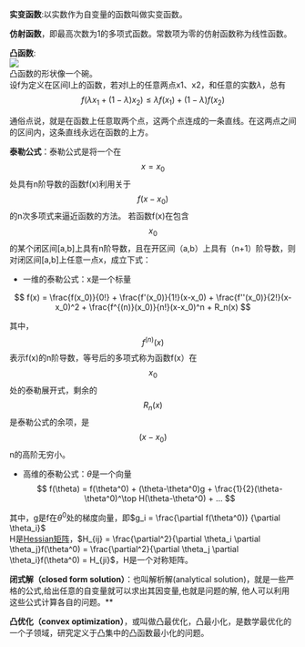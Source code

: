 **实变函数**:以实数作为自变量的函数叫做实变函数。 

**仿射函数**，即最高次数为1的多项式函数。常数项为零的仿射函数称为线性函数。

**凸函数**:  
![](https://bkimg.cdn.bcebos.com/pic/0dd7912397dda14415d2ffbebcb7d0a20df486e7?x-bce-process=image/watermark,g_7,image_d2F0ZXIvYmFpa2UxNTA=,xp_5,yp_5)  
凸函数的形状像一个碗。  
设f为定义在区间I上的函数，若对I上的任意两点x1、x2，和任意的实数$\lambda$，总有  
$$
f(\lambda x_1 + (1-\lambda)x_2) \le \lambda f(x_1) + (1-\lambda)f(x_2)
$$

通俗点说，就是在函数上任意取两个点，这两个点连成的一条直线。在这两点之间的区间内，这条直线永远在函数的上方。  

**泰勒公式**：泰勒公式是将一个在$$x=x_0$$处具有n阶导数的函数f(x)利用关于$$f(x-x_0)$$的n次多项式来逼近函数的方法。
若函数f(x)在包含$$x_0$$的某个闭区间[a,b]上具有n阶导数，且在开区间（a,b）上具有（n+1）阶导数，则对闭区间[a,b]上任意一点x，成立下式：  
- 一维的泰勒公式：x是一个标量  

$$
f(x) = \frac{f(x_0)}{0!} + \frac{f'(x_0)}{1!}(x-x_0) + \frac{f''(x_0)}{2!}(x-x_0)^2 + \frac{f^{(n)}(x_0)}{n!}(x-x_0)^n + R_n(x)
$$

其中，$$f^{(n)}(x)$$表示f(x)的n阶导数，等号后的多项式称为函数f(x）在$$x_0$$处的泰勒展开式，剩余的$$R_n(x)$$是泰勒公式的余项，是$$(x-x_0)$$n的高阶无穷小。  
- 高维的泰勒公式：$\theta$是一个向量   
$$
f(\theta) = f(\theta^0) + (\theta-\theta^0)g + \frac{1}{2}(\theta-\theta^0)^\top H(\theta-\theta^0) + ...
$$

其中，g是f在$\theta^0$处的梯度向量，即$g_i = \frac{\partial f(\theta^0)}  {\partial \theta_i}$    
H是[Hessian矩阵](https://windmissing.github.io/mathematics_basic_for_ML/LinearAlgebra/special_matrix.html)，$H_{ij} = \frac{\partial^2}{\partial \theta_i \partial \theta_j}f(\theta^0) = \frac{\partial^2}{\partial \theta_j \partial \theta_i}f(\theta^0) = H_{ji}$，H是一个对称矩阵。  

**闭式解（closed form solution）**：也叫解析解(analytical solution)，就是一些严格的公式,给出任意的自变量就可以求出其因变量,也就是问题的解, 他人可以利用这些公式计算各自的问题。**

**凸优化（convex optimization）**，或叫做凸最优化，凸最小化，是数学最优化的一个子领域，研究定义于凸集中的凸函数最小化的问题。